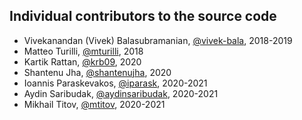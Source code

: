 Individual contributors to the source code
---
- Vivekanandan (Vivek) Balasubramanian, [@vivek-bala](https://github.com/vivek-bala), 2018-2019
- Matteo Turilli, [@mturilli](https://github.com/mturilli), 2018
- Kartik Rattan, [@krb09](https://github.com/krb09), 2020
- Shantenu Jha, [@shantenujha](https://github.com/shantenujha), 2020
- Ioannis Paraskevakos, [@iparask](https://github.com/iparask), 2020-2021
- Aydin Saribudak, [@aydinsaribudak](https://github.com/aydinsaribudak), 2020-2021
- Mikhail Titov, [@mtitov](https://github.com/mtitov), 2020-2021

